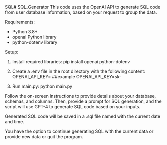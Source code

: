 SQL# SQL_Generator
This code uses the OpenAI API to generate SQL code from user database information, based on your request to group the data.

Requirements:
- Python 3.8+
- openai Python library
- python-dotenv library

Setup:
1. Install required libraries:
   pip install openai python-dotenv

2. Create a .env file in the root directory with the following content:
   OPENAI_API_KEY=<Your OpenAI API Key> ##example OPENAI_API_KEY=sk-

3. Run main.py:
   python main.py

Follow the on-screen instructions to provide details about your database, schemas, and columns. Then, provide a prompt for SQL generation, and the script will use GPT-4 to generate SQL code based on your inputs.

Generated SQL code will be saved in a .sql file named with the current date and time.

You have the option to continue generating SQL with the current data or provide new data or quit the program.
